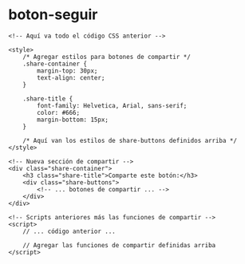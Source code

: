 # boton-seguir
<!DOCTYPE html>
<html lang="es">
<head>
    <meta charset="UTF-8">
    <meta name="viewport" content="width=device-width, initial-scale=1.0">
    <!-- Meta tags para compartir -->
    <meta property="og:title" content="Seguir a Jhon Molina Putumayo">
    <meta property="og:description" content="¡Haz click para seguir la página de Jhon Molina Putumayo en Facebook!">
    <meta property="og:image" content="https://TU_URL/preview.jpg">
    <meta property="og:url" content="https://TU_URL">
    <title>Seguir a Jhon Molina Putumayo</title>
    
    <!-- Aquí va todo el código CSS anterior -->
    
    <style>
        /* Agregar estilos para botones de compartir */
        .share-container {
            margin-top: 30px;
            text-align: center;
        }
        
        .share-title {
            font-family: Helvetica, Arial, sans-serif;
            color: #666;
            margin-bottom: 15px;
        }
        
        /* Aquí van los estilos de share-buttons definidos arriba */
    </style>
</head>
<body>
    <!-- Botones anteriores -->
    <div id="mensajeEstado" class="mensaje"></div>
    <div class="buttons-container">
        <!-- ... botones anteriores ... -->
    </div>

    <!-- Nueva sección de compartir -->
    <div class="share-container">
        <h3 class="share-title">Comparte este botón:</h3>
        <div class="share-buttons">
            <!-- ... botones de compartir ... -->
        </div>
    </div>

    <!-- Scripts anteriores más las funciones de compartir -->
    <script>
        // ... código anterior ...
        
        // Agregar las funciones de compartir definidas arriba
    </script>
</body>
</html>
